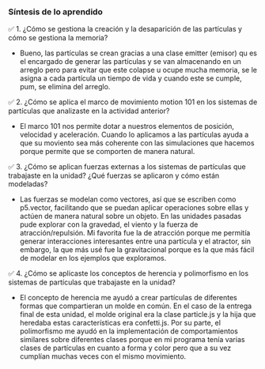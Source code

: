 ### Síntesis de lo aprendido

✅ 1. ¿Cómo se gestiona la creación y la desaparición de las partículas y cómo se gestiona la memoria?

* Bueno, las partículas se crean gracias a una clase emitter (emisor) qu es el encargado de generar las partículas y se van almacenando en un arreglo pero para evitar que este colapse u ocupe mucha memoria, se le asigna a cada partícula un tiempo de vida y cuando este se cumple, pum, se elimina del arreglo. 

✅ 2. ¿Cómo se aplica el marco de movimiento motion 101 en los sistemas de partículas que analizaste en la actividad anterior?

* El marco 101 nos permite dotar a nuestros elementos de posición, velocidad y aceleración. Cuando lo aplicamos a las partículas ayuda a que su moviento sea más coherente con las simulaciones que hacemos porque permite que se comporten de manera natural.

✅ 3. ¿Cómo se aplican fuerzas externas a los sistemas de partículas que trabajaste en la unidad? ¿Qué fuerzas se aplicaron y cómo están modeladas?

* Las fuerzas se modelan como vectores, así que se escriben como p5.vector, facilitando que se puedan aplicar operaciones sobre ellas y actúen de manera natural sobre un objeto. En las unidades pasadas pude explorar con la gravedad, el viento y la fuerza de atracción/repulsión. Mi favorita fue la de atracción porque me permitía generar interacciones interesantes entre una partícula y el atractor, sin embargo, la que más usé fue la gravitacional porque es la que más fácil de modelar en los ejemplos que exploramos. 

✅ 4. ¿Cómo se aplicaste los conceptos de herencia y polimorfismo en los sistemas de partículas que trabajaste en la unidad?

* El concepto de herencia me ayudó a crear partículas de diferentes formas que compartieran un molde en común. En el caso de la entrega final de esta unidad, el molde original era la clase particle.js y la hija que heredaba estas características era confetti.js. Por su parte, el polimorfismo me ayudó en la implementación de comportamientos similares sobre diferentes clases porque en mi programa tenía varias clases de partículas en cuanto a forma y color pero que a su vez cumplían muchas veces con el mismo movimiento.
